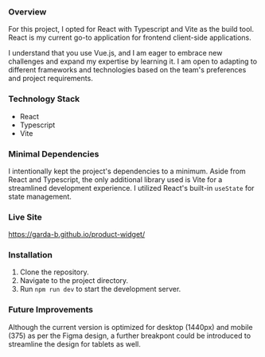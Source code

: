 ### Overview

For this project, I opted for React with Typescript and Vite as the build tool. React is my current go-to application for frontend client-side applications. 

I understand that you use Vue.js, and I am eager to embrace new challenges and expand my expertise by learning it. I am open to adapting to different frameworks and technologies based on the team's preferences and project requirements.

### Technology Stack

- React
- Typescript
- Vite

### Minimal Dependencies

I intentionally kept the project's dependencies to a minimum. Aside from React and Typescript, the only additional library used is Vite for a streamlined development experience. I utilized React's built-in `useState` for state management.

### Live Site
https://garda-b.github.io/product-widget/


### Installation

1. Clone the repository.
2. Navigate to the project directory.
3. Run `npm run dev` to start the development server.

### Future Improvements

Although the current version is optimized for desktop (1440px) and mobile (375) as per the Figma design, a further breakpont could be introduced to streamline the design for tablets as well.  